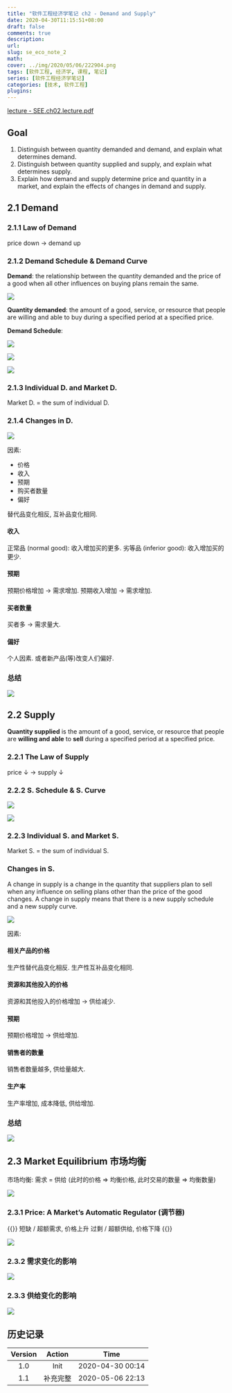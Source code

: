 ```yaml
---
title: "软件工程经济学笔记 ch2 - Demand and Supply"
date: 2020-04-30T11:15:51+08:00
draft: false
comments: true
description: 
url:
slug: se_eco_note_2
math: 
cover: ../img/2020/05/06/222904.png
tags: [软件工程, 经济学, 课程, 笔记]
series: [软件工程经济学笔记]
categories: [技术, 软件工程]
plugins: 
---
```


[lecture - SEE.ch02.lecture.pdf](files/2020/04/SEE.ch02.lecture.pdf)

## Goal

1. Distinguish between quantity demanded and demand, and explain what determines demand.
2. Distinguish between quantity supplied and supply, and explain what determines supply.
3. Explain how demand and supply determine price and quantity in a market, and explain the effects of changes in demand and supply.

## 2.1 Demand

### 2.1.1 Law of Demand

price down -> demand up

### 2.1.2 Demand Schedule & Demand Curve

**Demand**: the relationship between the quantity demanded and the price of a good when all other influences on buying plans remain the same.

![](../img/2020/04/30/103455.png)

**Quantity demanded**: the amount of a good, service, or resource that people are willing and able to buy during a specified period at a specified price.

**Demand Schedule**: 

![](../img/2020/04/30/105816.png)

![](../img/2020/04/30/105853.png)

![](../img/2020/04/30/105915.png)

### 2.1.3 Individual D. and Market D.

Market D. = the sum of individual D.

### 2.1.4 Changes in D.

![](../img/2020/04/30/110129.png)

因素:

* 价格
* 收入
* 预期
* 购买者数量
* 偏好

替代品变化相反, 互补品变化相同.

#### 收入
正常品 (normal good): 收入增加买的更多.
劣等品 (inferior good): 收入增加买的更少.

#### 预期

预期价格增加 -> 需求增加.
预期收入增加 -> 需求增加.

#### 买者数量

买者多 -> 需求量大.

#### 偏好

个人因素. 或者新产品(等)改变人们偏好.

### 总结

![](../img/2020/04/30/111019.png)

## 2.2 Supply

**Quantity supplied** is the amount of a good, service, or resource that people are **willing and able** to **sell** during a specified period at a specified price.

### 2.2.1 The Law of Supply

price ↓ -> supply ↓


### 2.2.2 S. Schedule & S. Curve

![](../img/2020/04/30/111417.png)

![](../img/2020/04/30/111725.png)

### 2.2.3 Individual S. and Market S.

Market S. = the sum of individual S.

### Changes in S.

A change in supply is a change in the quantity that suppliers plan to sell when any influence on selling plans other than the price of the good changes. A change in supply means that there is a new supply schedule and a new supply curve.

![](../img/2020/04/30/111913.png)

因素:

####  相关产品的价格

生产性替代品变化相反. 生产性互补品变化相同.

#### 资源和其他投入的价格

资源和其他投入的价格增加 -> 供给减少.

#### 预期

预期价格增加 -> 供给增加.

#### 销售者的数量

销售者数量越多, 供给量越大.

#### 生产率

生产率增加, 成本降低, 供给增加.

### 总结

![](../img/2020/04/30/112355.png)

## 2.3 Market Equilibrium 市场均衡

市场均衡: 需求 = 供给 (此时的价格 => 均衡价格, 此时交易的数量 => 均衡数量)

![](../img/2020/05/06/214728.png)

### 2.3.1 Price: A Market’s Automatic Regulator (调节器)

{{<csv title="市场供求法则">}}
短缺 / 超额需求, 价格上升
过剩 / 超额供给, 价格下降
{{</csv>}}

![](../img/2020/05/06/221119.png)

### 2.3.2 需求变化的影响

![](../img/2020/05/06/221204.png)

### 2.3.3 供给变化的影响

![](../img/2020/05/06/221235.png)

## 历史记录

|Version| Action|Time|
|:-------:|:--------:|:-----------:|
|1.0|Init|2020-04-30 00:14|
|1.1|补充完整|2020-05-06 22:13|